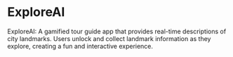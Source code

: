 # ExploreAI
ExploreAI: A gamified tour guide app that provides real-time descriptions of city landmarks. Users unlock and collect landmark information as they explore, creating a fun and interactive experience.
